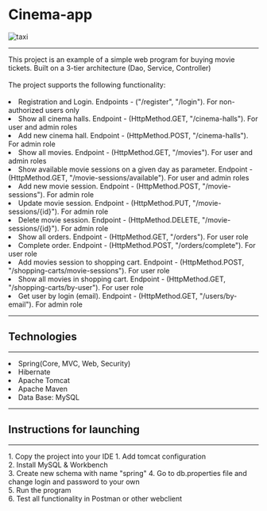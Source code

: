 # Cinema-app
![taxi](https://businessvisit.com.ua/wp-content/uploads/2017/02/VO-cinema.jpg)
<hr>
This project is an example of a simple web program for buying movie tickets. Built on a 3-tier architecture (Dao, Service, Controller)<br><br> 
The project supports the following functionality: <br><br>
<li>Registration and Login. Endpoints - ("/register", "/login"). For non-authorized users only</li>
<li>Show all cinema halls. Endpoint - (HttpMethod.GET, "/cinema-halls"). For user and admin roles</li>
<li>Add new cinema hall. Endpoint - (HttpMethod.POST, "/cinema-halls"). For admin role</li>
<li>Show all movies. Endpoint - (HttpMethod.GET, "/movies"). For user and admin roles</li>
<li>Show available movie sessions on a given day as parameter. Endpoint - (HttpMethod.GET, "/movie-sessions/available"). For user and admin roles</li>
<li>Add new movie session. Endpoint - (HttpMethod.POST, "/movie-sessions"). For admin role</li>
<li>Update movie session. Endpoint - (HttpMethod.PUT, "/movie-sessions/{id}"). For admin role</li>
<li>Delete movie session. Endpoint - (HttpMethod.DELETE, "/movie-sessions/{id}"). For admin role</li>
<li>Show all orders. Endpoint - (HttpMethod.GET, "/orders"). For user role</li>
<li>Complete order. Endpoint - (HttpMethod.POST, "/orders/complete"). For user role</li>
<li>Add movies session to shopping cart. Endpoint - (HttpMethod.POST, "/shopping-carts/movie-sessions"). For user role</li>
<li>Show all movies in shopping cart. Endpoint - (HttpMethod.GET, "/shopping-carts/by-user"). For user role</li>
<li>Get user by login (email). Endpoint - (HttpMethod.GET, "/users/by-email"). For admin role</li>
<hr>

## Technologies
<hr>
<li>Spring(Core, MVC, Web, Security)</li>
<li>Hibernate</li>
<li>Apache Tomcat</li>
<li>Apache Maven</li>
<li>Data Base: MySQL</li>
<hr>

## Instructions for launching
<hr>
1. Copy the project into your IDE
1. Add tomcat configuration <br>
2. Install MySQL & Workbench <br>
3. Create new schema with name "spring"
4. Go to db.properties file and change login and password to your own <br>
5. Run the program <br>
6. Test all functionality in Postman or other webclient